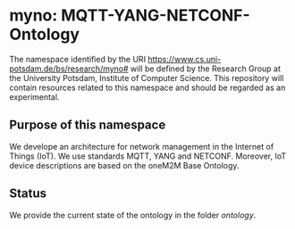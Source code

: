 # myno: MQTT-YANG-NETCONF-Ontology

The namespace identified by the URI https://www.cs.uni-potsdam.de/bs/research/myno# will be defined by the Research Group at the University Potsdam, Institute of Computer Science. 
This repository will contain resources related to this namespace and should be regarded as an experimental.

## Purpose of this namespace
We develope an architecture for network management in the Internet of Things (IoT). We use standards MQTT, YANG and NETCONF. Moreover, IoT device descriptions are based on the oneM2M Base Ontology.

## Status
We provide the current state of the ontology in the folder *ontology*. 
